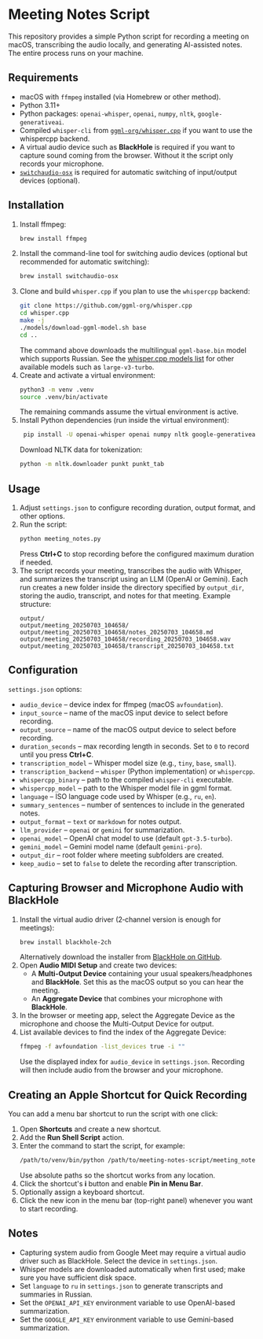 # Meeting Notes Script

This repository provides a simple Python script for recording a meeting on macOS, transcribing the audio locally, and generating AI-assisted notes. The entire process runs on your machine.

## Requirements

- macOS with `ffmpeg` installed (via Homebrew or other method).
- Python 3.11+
 - Python packages: `openai-whisper`, `openai`, `numpy`, `nltk`, `google-generativeai`.
 - Compiled `whisper-cli` from [`ggml-org/whisper.cpp`](https://github.com/ggml-org/whisper.cpp) if you want to use the whispercpp backend.
- A virtual audio device such as **BlackHole** is required if you want to capture sound coming from the browser. Without it the script only records your microphone.
- [`switchaudio-osx`](https://github.com/deweller/switchaudio-osx) is required for automatic switching of input/output devices (optional).

## Installation

1. Install ffmpeg:
   ```bash
   brew install ffmpeg
   ```
2. Install the command-line tool for switching audio devices (optional but recommended for automatic switching):
   ```bash
   brew install switchaudio-osx
   ```
3. Clone and build `whisper.cpp` if you plan to use the `whispercpp` backend:
   ```bash
   git clone https://github.com/ggml-org/whisper.cpp
   cd whisper.cpp
   make -j
   ./models/download-ggml-model.sh base
   cd ..
   ```
   The command above downloads the multilingual `ggml-base.bin` model which
   supports Russian. See the [whisper.cpp models list](https://github.com/ggml-org/whisper.cpp#models)
   for other available models such as `large-v3-turbo`.
4. Create and activate a virtual environment:
   ```bash
   python3 -m venv .venv
   source .venv/bin/activate
   ```
   The remaining commands assume the virtual environment is active.
5. Install Python dependencies (run inside the virtual environment):
   ```bash
    pip install -U openai-whisper openai numpy nltk google-generativeai
   ```
   Download NLTK data for tokenization:
   ```bash
   python -m nltk.downloader punkt punkt_tab
   ```

## Usage

1. Adjust `settings.json` to configure recording duration, output format, and other options.
2. Run the script:
   ```bash
   python meeting_notes.py
   ```
   Press **Ctrl+C** to stop recording before the configured maximum duration if needed.
3. The script records your meeting, transcribes the audio with Whisper, and summarizes the transcript using an LLM (OpenAI or Gemini). Each run creates a new folder inside the directory specified by `output_dir`, storing the audio, transcript, and notes for that meeting.
   Example structure:
   ```
   output/
   output/meeting_20250703_104658/
   output/meeting_20250703_104658/notes_20250703_104658.md
   output/meeting_20250703_104658/recording_20250703_104658.wav
   output/meeting_20250703_104658/transcript_20250703_104658.txt
   ```

## Configuration

`settings.json` options:

- `audio_device` – device index for ffmpeg (macOS `avfoundation`).
- `input_source` – name of the macOS input device to select before recording.
- `output_source` – name of the macOS output device to select before recording.
- `duration_seconds` – max recording length in seconds. Set to `0` to record until you press **Ctrl+C**.
- `transcription_model` – Whisper model size (e.g., `tiny`, `base`, `small`).
- `transcription_backend` – `whisper` (Python implementation) or `whispercpp`.
- `whispercpp_binary` – path to the compiled `whisper-cli` executable.
- `whispercpp_model` – path to the Whisper model file in ggml format.
- `language` – ISO language code used by Whisper (e.g., `ru`, `en`).
- `summary_sentences` – number of sentences to include in the generated notes.
- `output_format` – `text` or `markdown` for notes output.
- `llm_provider` – `openai` or `gemini` for summarization.
- `openai_model` – OpenAI chat model to use (default `gpt-3.5-turbo`).
- `gemini_model` – Gemini model name (default `gemini-pro`).
- `output_dir` – root folder where meeting subfolders are created.
- `keep_audio` – set to `false` to delete the recording after transcription.

## Capturing Browser and Microphone Audio with BlackHole

1. Install the virtual audio driver (2‑channel version is enough for meetings):
   ```bash
   brew install blackhole-2ch
   ```
   Alternatively download the installer from
   [BlackHole on GitHub](https://github.com/ExistentialAudio/BlackHole).
2. Open **Audio MIDI Setup** and create two devices:
   - A **Multi-Output Device** containing your usual speakers/headphones and
     **BlackHole**. Set this as the macOS output so you can hear the meeting.
   - An **Aggregate Device** that combines your microphone with **BlackHole**.
3. In the browser or meeting app, select the Aggregate Device as the microphone
   and choose the Multi-Output Device for output.
4. List available devices to find the index of the Aggregate Device:
   ```bash
   ffmpeg -f avfoundation -list_devices true -i ""
   ```
   Use the displayed index for `audio_device` in `settings.json`.
   Recording will then include audio from the browser and your microphone.

## Creating an Apple Shortcut for Quick Recording

You can add a menu bar shortcut to run the script with one click:

1. Open **Shortcuts** and create a new shortcut.
2. Add the **Run Shell Script** action.
3. Enter the command to start the script, for example:
   ```bash
   /path/to/venv/bin/python /path/to/meeting-notes-script/meeting_notes.py
   ```
   Use absolute paths so the shortcut works from any location.
4. Click the shortcut's **i** button and enable **Pin in Menu Bar**.
5. Optionally assign a keyboard shortcut.
6. Click the new icon in the menu bar (top-right panel) whenever you want to start recording.
## Notes

- Capturing system audio from Google Meet may require a virtual audio driver such as BlackHole. Select the device in `settings.json`.
- Whisper models are downloaded automatically when first used; make sure you have sufficient disk space.
- Set `language` to `ru` in `settings.json` to generate transcripts and summaries in Russian.
- Set the `OPENAI_API_KEY` environment variable to use OpenAI-based summarization.
- Set the `GOOGLE_API_KEY` environment variable to use Gemini-based summarization.


